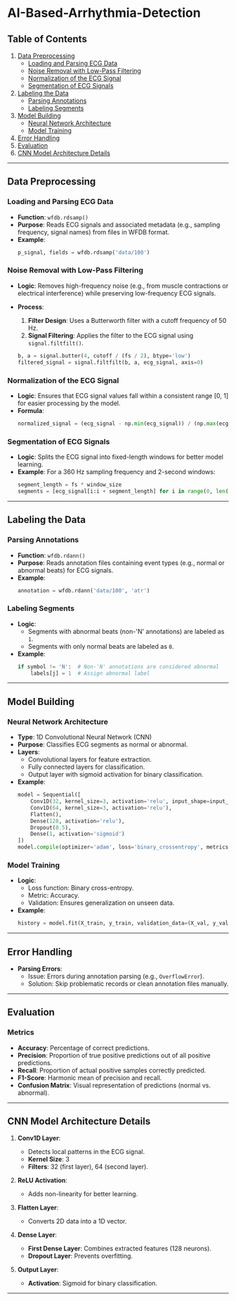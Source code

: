 # AI-Based-Arrhythmia-Detection

## Table of Contents
1. [Data Preprocessing](#data-preprocessing)
    - [Loading and Parsing ECG Data](#loading-and-parsing-ecg-data)
    - [Noise Removal with Low-Pass Filtering](#noise-removal-with-low-pass-filtering)
    - [Normalization of the ECG Signal](#normalization-of-the-ecg-signal)
    - [Segmentation of ECG Signals](#segmentation-of-ecg-signals)
2. [Labeling the Data](#labeling-the-data)
    - [Parsing Annotations](#parsing-annotations)
    - [Labeling Segments](#labeling-segments)
3. [Model Building](#model-building)
    - [Neural Network Architecture](#neural-network-architecture)
    - [Model Training](#model-training)
4. [Error Handling](#error-handling)
5. [Evaluation](#evaluation)
6. [CNN Model Architecture Details](#cnn-model-architecture-details)

---

## Data Preprocessing

### Loading and Parsing ECG Data
- **Function**: `wfdb.rdsamp()`
- **Purpose**: Reads ECG signals and associated metadata (e.g., sampling frequency, signal names) from files in WFDB format.
- **Example**:
  ```python
  p_signal, fields = wfdb.rdsamp('data/100')
  ```

### Noise Removal with Low-Pass Filtering
- **Logic**: Removes high-frequency noise (e.g., from muscle contractions or electrical interference) while preserving low-frequency ECG signals.
- **Process**:
  1. **Filter Design**: Uses a Butterworth filter with a cutoff frequency of 50 Hz.
  2. **Signal Filtering**: Applies the filter to the ECG signal using `signal.filtfilt()`.

  ```python
  b, a = signal.butter(4, cutoff / (fs / 2), btype='low')
  filtered_signal = signal.filtfilt(b, a, ecg_signal, axis=0)
  ```

### Normalization of the ECG Signal
- **Logic**: Ensures that ECG signal values fall within a consistent range [0, 1] for easier processing by the model.
- **Formula**:
  ```python
  normalized_signal = (ecg_signal - np.min(ecg_signal)) / (np.max(ecg_signal) - np.min(ecg_signal))
  ```

### Segmentation of ECG Signals
- **Logic**: Splits the ECG signal into fixed-length windows for better model learning.
- **Example**: For a 360 Hz sampling frequency and 2-second windows:
  ```python
  segment_length = fs * window_size
  segments = [ecg_signal[i:i + segment_length] for i in range(0, len(ecg_signal), segment_length) if len(ecg_signal[i:i + segment_length]) == segment_length]
  ```

---

## Labeling the Data

### Parsing Annotations
- **Function**: `wfdb.rdann()`
- **Purpose**: Reads annotation files containing event types (e.g., normal or abnormal beats) for ECG signals.
- **Example**:
  ```python
  annotation = wfdb.rdann('data/100', 'atr')
  ```

### Labeling Segments
- **Logic**: 
  - Segments with abnormal beats (non-'N' annotations) are labeled as `1`.
  - Segments with only normal beats are labeled as `0`.
- **Example**:
  ```python
  if symbol != 'N':  # Non-'N' annotations are considered abnormal
      labels[j] = 1  # Assign abnormal label
  ```

---

## Model Building

### Neural Network Architecture
- **Type**: 1D Convolutional Neural Network (CNN)
- **Purpose**: Classifies ECG segments as normal or abnormal.
- **Layers**:
  - Convolutional layers for feature extraction.
  - Fully connected layers for classification.
  - Output layer with sigmoid activation for binary classification.
- **Example**:
  ```python
  model = Sequential([
      Conv1D(32, kernel_size=3, activation='relu', input_shape=input_shape),
      Conv1D(64, kernel_size=3, activation='relu'),
      Flatten(),
      Dense(128, activation='relu'),
      Dropout(0.5),
      Dense(1, activation='sigmoid')
  ])
  model.compile(optimizer='adam', loss='binary_crossentropy', metrics=['accuracy'])
  ```

### Model Training
- **Logic**:
  - Loss function: Binary cross-entropy.
  - Metric: Accuracy.
  - Validation: Ensures generalization on unseen data.
- **Example**:
  ```python
  history = model.fit(X_train, y_train, validation_data=(X_val, y_val), epochs=50, batch_size=32)
  ```

---

## Error Handling
- **Parsing Errors**: 
  - Issue: Errors during annotation parsing (e.g., `OverflowError`).
  - Solution: Skip problematic records or clean annotation files manually.

---

## Evaluation

### Metrics
- **Accuracy**: Percentage of correct predictions.
- **Precision**: Proportion of true positive predictions out of all positive predictions.
- **Recall**: Proportion of actual positive samples correctly predicted.
- **F1-Score**: Harmonic mean of precision and recall.
- **Confusion Matrix**: Visual representation of predictions (normal vs. abnormal).

---

## CNN Model Architecture Details

1. **Conv1D Layer**:
   - Detects local patterns in the ECG signal.
   - **Kernel Size**: 3
   - **Filters**: 32 (first layer), 64 (second layer).

2. **ReLU Activation**:
   - Adds non-linearity for better learning.

3. **Flatten Layer**:
   - Converts 2D data into a 1D vector.

4. **Dense Layer**:
   - **First Dense Layer**: Combines extracted features (128 neurons).
   - **Dropout Layer**: Prevents overfitting.

5. **Output Layer**:
   - **Activation**: Sigmoid for binary classification.

---
